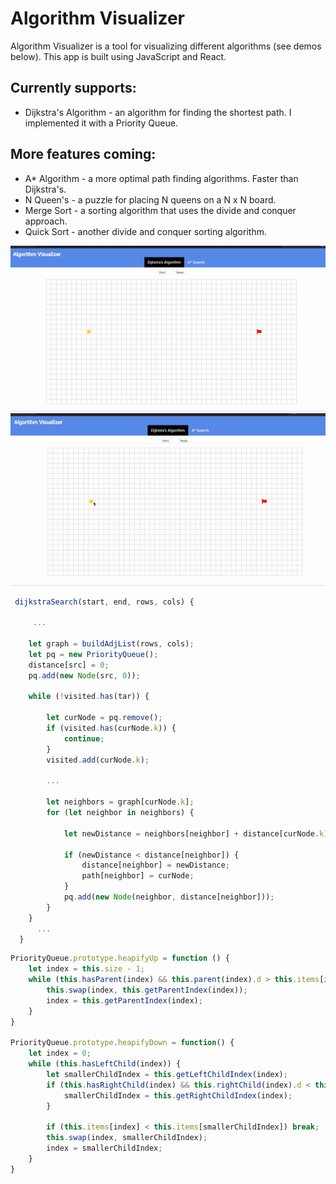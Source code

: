# Algorithm Visualizer

Algorithm Visualizer is a tool for visualizing different algorithms (see demos below). This app is built using JavaScript and React.

## Currently supports:
- Dijkstra's Algorithm - an algorithm for finding the shortest path. I implemented it with a Priority Queue.


## More features coming:
- A* Algorithm - a more optimal path finding algorithms. Faster than Dijkstra's.
- N Queen's - a puzzle for placing N queens on a N x N board.
- Merge Sort - a sorting algorithm that uses the divide and conquer approach.
- Quick Sort - another divide and conquer sorting algorithm.

<img src="https://github.com/xdeng9/algorithm-visualizer/blob/master/screen/demo0.gif" />
<img src="https://github.com/xdeng9/algorithm-visualizer/blob/master/screen/demo2.gif" />

``` Javascript
 dijkstraSearch(start, end, rows, cols) {
 
     ...
     
    let graph = buildAdjList(rows, cols);
    let pq = new PriorityQueue();
    distance[src] = 0;
    pq.add(new Node(src, 0));
 
    while (!visited.has(tar)) {

        let curNode = pq.remove();
        if (visited.has(curNode.k)) {
            continue;
        }
        visited.add(curNode.k);
        
        ...

        let neighbors = graph[curNode.k];
        for (let neighbor in neighbors) {

            let newDistance = neighbors[neighbor] + distance[curNode.k];

            if (newDistance < distance[neighbor]) {
                distance[neighbor] = newDistance;
                path[neighbor] = curNode;
            }
            pq.add(new Node(neighbor, distance[neighbor]));
        }
    }
      ...
  }

```

```JavaScript
PriorityQueue.prototype.heapifyUp = function () {
    let index = this.size - 1;
    while (this.hasParent(index) && this.parent(index).d > this.items[index].d) {
        this.swap(index, this.getParentIndex(index));
        index = this.getParentIndex(index);
    }
}

PriorityQueue.prototype.heapifyDown = function() {
    let index = 0;
    while (this.hasLeftChild(index)) {
        let smallerChildIndex = this.getLeftChildIndex(index);
        if (this.hasRightChild(index) && this.rightChild(index).d < this.leftChild(index).d) {
            smallerChildIndex = this.getRightChildIndex(index);
        }

        if (this.items[index] < this.items[smallerChildIndex]) break;
        this.swap(index, smallerChildIndex);
        index = smallerChildIndex;
    }
}
```
